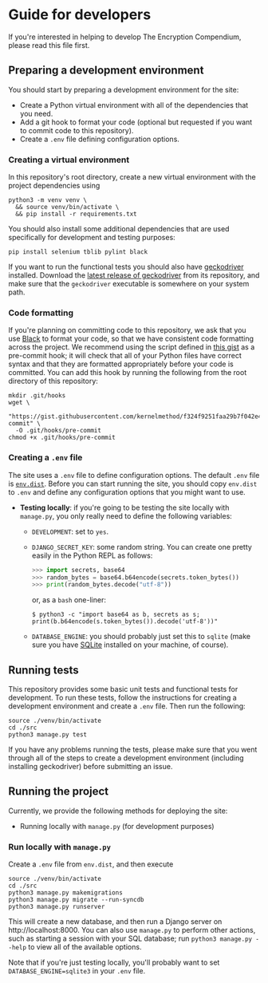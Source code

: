 # Guide for developers
If you're interested in helping to develop The Encryption Compendium, please read this file first.

## Preparing a development environment
You should start by preparing a development environment for the site:

- Create a Python virtual environment with all of the dependencies that you need.
- Add a git hook to format your code (optional but requested if you want to commit code to this repository).
- Create a `.env` file defining configuration options.

### Creating a virtual environment
In this repository's root directory, create a new virtual environment with the project dependencies using

```
python3 -m venv venv \
  && source venv/bin/activate \
  && pip install -r requirements.txt
```

You should also install some additional dependencies that are used specifically for development and testing purposes:

```
pip install selenium tblib pylint black
```

If you want to run the functional tests you should also have [geckodriver](https://github.com/mozilla/geckodriver) installed. Download the [latest release of geckodriver](https://github.com/mozilla/geckodriver/releases) from its repository, and make sure that the `geckodriver` executable is somewhere on your system path.

### Code formatting
If you're planning on committing code to this repository, we ask that you use [Black](https://github.com/psf/black) to format your code, so that we have consistent code formatting across the project. We recommend using the script defined in [this gist](https://gist.github.com/kernelmethod/f324f9251faa29b7f042e40f710ab436) as a pre-commit hook; it will check that all of your Python files have correct syntax and that they are formatted appropriately before your code is committed. You can add this hook by running the following from the root directory of this repository:

```
mkdir .git/hooks
wget \
  "https://gist.githubusercontent.com/kernelmethod/f324f9251faa29b7f042e40f710ab436/raw/d58b6082ebc90d5e158656f70cea05dd000b5930/pre-commit" \
  -O .git/hooks/pre-commit
chmod +x .git/hooks/pre-commit
```

### Creating a `.env` file
The site uses a `.env` file to define configuration options. The default `.env` file is [`env.dist`](https://github.com/The-Encryption-Compendium/the-encryption-compendium/blob/master/env.dist). Before you can start running the site, you should copy `env.dist` to `.env` and define any configuration options that you might want to use.

- **Testing locally**: if you're going to be testing the site locally with `manage.py`, you only really need to define the following variables:
  - `DEVELOPMENT`: set to `yes`.
  - `DJANGO_SECRET_KEY`: some random string. You can create one pretty easily in the Python REPL as follows:

    ```python
    >>> import secrets, base64
    >>> random_bytes = base64.b64encode(secrets.token_bytes())
    >>> print(random_bytes.decode("utf-8"))
    ```

    or, as a `bash` one-liner:

    ```
    $ python3 -c "import base64 as b, secrets as s; print(b.b64encode(s.token_bytes()).decode('utf-8'))"
    ```

  - `DATABASE_ENGINE`: you should probably just set this to `sqlite` (make sure you have [SQLite](https://sqlite.org/index.html) installed on your machine, of course).

## Running tests
This repository provides some basic unit tests and functional tests for development. To run these tests, follow the instructions for creating a development environment and create a `.env` file. Then run the following:

```
source ./venv/bin/activate
cd ./src
python3 manage.py test
```

If you have any problems running the tests, please make sure that you went through all of the steps to create a development environment (including installing geckodriver) before submitting an issue.

## Running the project
Currently, we provide the following methods for deploying the site:

- Running locally with `manage.py` (for development purposes)

### Run locally with `manage.py`
Create a `.env` file from `env.dist`, and then execute

```
source ./venv/bin/activate
cd ./src
python3 manage.py makemigrations
python3 manage.py migrate --run-syncdb
python3 manage.py runserver
```

This will create a new database, and then run a Django server on http://localhost:8000. You can also use `manage.py` to perform other actions, such as starting a session with your SQL database; run `python3 manage.py --help` to view all of the available options.

Note that if you're just testing locally, you'll probably want to set `DATABASE_ENGINE=sqlite3` in your `.env` file.

